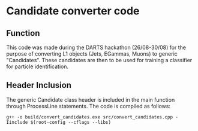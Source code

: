# Candidate converter code 

## Function
This code was made during the DARTS hackathon (26/08-30/08) for the purpose of converting L1 objects (Jets, EGammas, Muons) to generic "Candidates". These candidates are then to be used for training a classifier for particle identification.

## Header Inclusion
The generic Candidate class header is included in the main function through ProcessLine statements. The code is compiled as follows:
```
g++ -o build/convert_candidates.exe src/convert_candidates.cpp -Iinclude $(root-config --cflags --libs)
```
